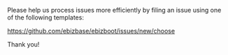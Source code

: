<!-- trunk-ignore-all(markdownlint/MD041) -->
Please help us process issues more efficiently by filing an
issue using one of the following templates:

<https://github.com/ebizbase/ebizboot/issues/new/choose>

Thank you!
